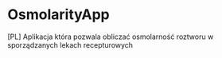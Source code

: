 # OsmolarityApp
 [PL]  Aplikacja która pozwala obliczać osmolarność roztworu w sporządzanych lekach recepturowych
